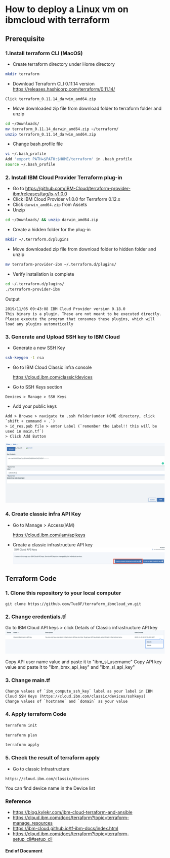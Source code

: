 # How to deploy a Linux vm on ibmcloud with terraform 

## Prerequisite

### 1.Install terraform CLI (MacOS)
* Create terraform directory under Home directory

```bash
mkdir terraform
```

* Download Terraform CLI 0.11.14 version
https://releases.hashicorp.com/terraform/0.11.14/

```
Click terraform_0.11.14_darwin_amd64.zip 
```

* Move downloaded zip file from download folder to terraform folder and unzip
```bash
cd ~/Downloads/
mv terraform_0.11.14_darwin_amd64.zip ~/terraform/
unzip terraform_0.11.14_darwin_amd64.zip
```

* Change bash.profile file
```bash
vi ~/.bash_profile
Add 'export PATH=$PATH:$HOME/terraform' in .bash_profile
source ~/.bash_profile
```
  

### 2. Install IBM Cloud Provider Terraform plug-in
* Go to https://github.com/IBM-Cloud/terraform-provider-ibm/releases/tag/is-v1.0.0
* Click IBM Cloud Provider v1.0.0 for Terraform 0.12.x 
* Click `darwin_amd64.zip` from Assets 
* Unzip 
```bash
cd ~/Downloads/ && unzip darwin_amd64.zip
```
* Create a hidden folder for the plug-in
```bash
mkdir ~/.terraform.d/plugins
```
* Move downloaded zip file from download folder to hidden folder and unzip
```bash
mv terraform-provider-ibm ~/.terraform.d/plugins/
```
* Verify installation is complete
```bash
cd ~/.terraform.d/plugins/
./terraform-provider-ibm 
```
  Output

```
2019/11/05 09:43:08 IBM Cloud Provider version 0.18.0  
This binary is a plugin. These are not meant to be executed directly.  
Please execute the program that consumes these plugins, which will  
load any plugins automatically  
```

### 3. Generate and Upload SSH key to IBM Cloud 
* Generate a new SSH Key
```bash
ssh-keygen -t rsa
```
* Go to IBM Cloud Classic infra console

    https://cloud.ibm.com/classic/devices

* Go to SSH Keys section
```
Devices > Manage > SSH Keys
```
* Add your public keys
```
Add > Browse > navigate to .ssh folder(under HOME directory, click `shift + command + .`)  
> id_res.pub file > enter Label (`remember the Label!! this will be used in main.tf`)  
> Click Add Button
```
![uploadPublicKey](./img/sshKey.png)


### 4. Create classic infra API Key
* Go to Manage > Access(IAM)

    https://cloud.ibm.com/iam/apikeys

* Create a classic infrastructure API key
![classicInfraButton](./img/apiKey.png)

## Terraform Code

### 1. Clone this repository to your local computer
```
git clone https://github.com/Tue8F/terraform_ibmcloud_vm.git
```
### 2. Change credentials.tf
Go to IBM Cloud API keys > click Details of Classic infrastructure API key  
![viewDetails](./img/viewApiKey.png)

Copy API user name value and paste it to "ibm_sl_username"
Copy API key value and paste it to "ibm_bmx_api_key" and "ibm_sl_api_key" 


### 3. Change main.tf
```
Change values of `ibm_compute_ssh_key` label as your label in IBM Cloud SSH Keys (https://cloud.ibm.com/classic/devices/sshkeys)
Change values of `hostname` and `domain` as your value
```

### 4. Apply terraform Code

```bash
terraform init
```

```bash
terraform plan
```

```bash
terraform apply
```

### 5. Check the result of terraform apply
* Go to classic Infrastructure
```
https://cloud.ibm.com/classic/devices
```
You can find device name in the Device list 


### Reference
* https://blog.kylekr.com/ibm-cloud-terraform-and-ansible
* https://cloud.ibm.com/docs/terraform?topic=terraform-manage_resources
* https://ibm-cloud.github.io/tf-ibm-docs/index.html
* https://cloud.ibm.com/docs/terraform?topic=terraform-setup_cli#setup_cli

#### End of Document




 










